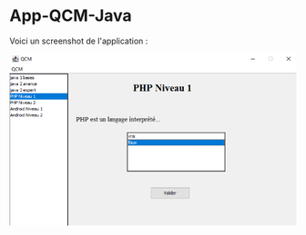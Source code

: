 # App-QCM-Java

Voici un screenshot de l'application : 

![alt text](https://github.com/RomaricHaby/App-QCM-Java/blob/main/qcm.PNG?raw=true)
